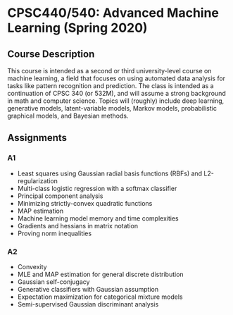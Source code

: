 # CPSC440/540: Advanced Machine Learning (Spring 2020)

## Course Description
This course is intended as a second or third university-level course on machine learning, a field that focuses on using automated data analysis for tasks like pattern recognition and prediction. The class is intended as a continuation of CPSC 340 (or 532M), and will assume a strong background in math and computer science. Topics will (roughly) include deep learning, generative models, latent-variable models, Markov models, probabilistic graphical models, and Bayesian methods.

## Assignments

### A1
- Least squares using Gaussian radial basis functions (RBFs) and L2-regularization
- Multi-class logistic regression with a softmax classifier
- Principal component analysis
- Minimizing strictly-convex quadratic functions
- MAP estimation
- Machine learning model memory and time complexities
- Gradients and hessians in matrix notation
- Proving norm inequalities

### A2
- Convexity
- MLE and MAP estimation for general discrete distribution
- Gaussian self-conjugacy
- Generative classifiers with Gaussian assumption
- Expectation maximization for categorical mixture models
- Semi-supervised Gaussian discriminant analysis
